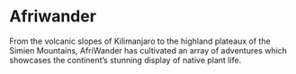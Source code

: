 # Afriwander
From the volcanic slopes of Kilimanjaro to the highland plateaux of the Simien Mountains, AfriWander has cultivated an array of adventures which showcases the continent’s stunning display of native plant life.
